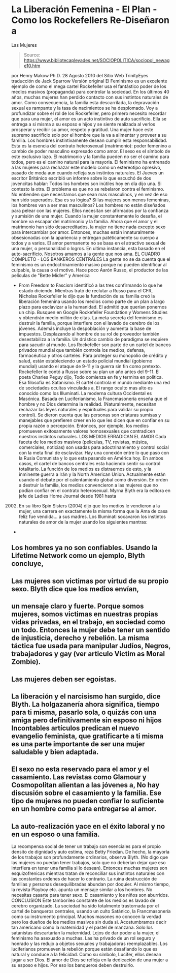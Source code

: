 # La Liberación Femenina - El Plan - Como los Rockefellers Re-Diseñaron a 
Las Mujeres

> Source: https://www.bibliotecapleyades.net/SOCIOPOLITICA/sociopol_newage10.htm

por Henry Makow Ph.D.
28 Agosto 2010
del Sitio Web
TrinityEyes
traducción de Jack Sparrow
Versión original
El Feminismo es un excelente ejemplo de como el
mega cartel Rockefeller usa el fantástico poder de los medios masivos
(propaganda) para controlar la sociedad.
En los últimos 40 años, muchas mujeres han perdido contacto con sus
instintos naturales de amor. Como consecuencia, la familia esta descarrilada,
la depravación sexual es rampante y la tasa de nacimientos se ha desplomado.
Voy a profundizar sobre el rol de
los Rockefeller, pero primero necesito
recordar que para una mujer, el amor es un acto instintivo de auto
sacrificio.
Ella se entrega a si misma a su esposo e hijos y se siente realizada al
verlos prosperar y recibir su amor, respeto y gratitud.
Una mujer hace este supremo sacrificio solo por el hombre que la va a
alimentar y proveer a su familia. Los hombres instintivamente desean cumplir
esta responsabilidad. Esta es la esencia del contrato heterosexual (matrimonio):
poder femenino a cambio de poder masculino expresado como amor.
El sexo es el símbolo de este exclusivo lazo. El matrimonio y la familia
pueden no ser el camino para todos, pero es el camino natural para la
mayoria.
El feminismo ha entrenado a las mujeres para rechazar este modelo como un
estereotipo opresivo, pasado de moda aun cuando refleja sus instintos
naturales.
El Jueves un escritor Británico escribió un informe sobre lo que escuchó de
dos jovencitas hablar:
Todos los hombres son inútiles hoy en día dijo una. Si contesto la otra.
El problema es que no se rebelaron contra el feminismo. No entienden que
necesitamos que sean mas masculinos, y en vez de eso han sido superados.
Esa es su lógica? Si las mujeres son menos femeninas, los hombres van a ser
mas masculinos?
Los hombres no están diseñados para pelear con las mujeres.
Ellos necesitan ser afirmados por la confianza y sumisión de una mujer.
Cuando la mujer constantemente lo desafía, el hombre va escapar del
matrimonio y la familia.
Ahora que el amor y el matrimonio han sido desacreditados, la mujer no
tiene nada excepto sexo para intercambiar por amor. Entonces, muchas están
innaturalmente obsesionadas con la apariencia y entregan patéticamente su
cuerpo a todos y a varios.
El amor permanente no se basa en el atractivo sexual de una mujer, o
personalidad o logros. En ultima instancia, esta basado en el auto-sacrificio.
Nosotros amamos a la gente que nos ama.
EL CUADRO COMPLETO - LOS BANKEROS CENTRALES
La gente no se da cuenta que el feminismo es un endoctrinamiento masivo porque
no pueden identificar al culpable, la causa o el motivo.
Hace poco Aarón Russo, el productor de las películas de "Bette Midler" y
America
- From Freedom to Fascism identificó a las tres
confirmando lo que
he estado diciendo.
Mientras trató de reclutar a Russo para el CFR, Nicholas Rockefeller le dijo
que la fundación de su familia creó la liberación femenina usando los medios
como parte de un plan a largo plazo para esclavizar a la humanidad. El
admitió
que querían ponernos un chip. Busquen en Google Rockefeller
Foundation y Womens Studies y obtendrán medio millón de citas.
La meta secreta del feminismo es destruir la familia, porque interfiere con
el lavado de cerebro de los jóvenes. Además incluye la despoblación y
aumenta la base de impuestos. Desplazando al hombre de su rol de proveedor
también desestabiliza a la familia.
Un drástico cambio de paradigma se requiere para sacudir al mundo.
Los Rockefeller son parte de un cartel de bancos privados mundial que
también
controla
los medios, defensa,
farmacéutica y otros carteles. Para proteger
su monopolio de crédito y salud, están estableciendo un estado policial
mundial (gobierno mundial) usando el ataque de 9-11 y la guerra sin fin
como pretexto.
Rockefeller le contó a Russo sobre su plan un año antes del
9-11.
El poeta Charles Peguy dijo,
Todo comienza en fe y termina en política.
Esa filosofía es Satanismo.
El cartel controla el mundo mediante una red de
sociedades ocultas vinculadas a,
El rango oculto mas
alto es conocido como
los Illuminati.
La moderna cultura Occidental es Masónica. Basada en Luciferianismo, la
Francmasonería enseña que el hombre y no Dios determina la realidad. (Naturalmente,
necesitan rechazar las leyes naturales y espirituales para validar su propio
control).
Se dieron cuenta que las personas son criaturas sumisas y manejables que
prefieren creer en lo que les dicen que en confiar en su propia razón o
percepción.
Entonces, por ejemplo, los medios promueven exitosamente valores
homosexuales que contradicen nuestros instintos naturales.
LOS MEDIOS ERRADICAN EL AMOR
Cada faceta de los medios masivos (películas, TV, revistas, música,
comerciales, noticias) son usadas para adoctrinamiento y control social con
la meta final de esclavizar. Hay una conexión entre lo que paso con la Rusia
Comunista y lo que esta pasando en América hoy.
En ambos casos, el cartel de
bancos centrales esta haciendo sentir su control totalitario.
La función de los medios es distraernos de esto, y la inminente guerra a
Irán y la
North American Union. Actualmente están usando el debate por el
calentamiento global como diversión.
En orden a destruir la familia, los medios convencieron a las mujeres que no
podían confiar en el contrato heterosexual.
Myrna Blyth era la editora en jefe de
Ladies Home Journal desde 1981 hasta
2002. En su libro Spin Sisters (2004) dijo que los medios le vendieron a
la mujer,
una carrera en exactamente la misma forma que la Ama de casa feliz
fue vendida... a sus madres.
Los Illuminati socavaron los instintos naturales de amor de la mujer usando
los siguientes mantras:
-
Los hombres ya no son confiables. Usando la Lifetime Network como un
ejemplo, Blyth concluye,
-
Las mujeres son victimas por virtud de su propio sexo. Blyth dice que los
medios envían,
-
un mensaje claro y fuerte. Porque somos mujeres, somos
victimas en nuestras propias vidas privadas, en el trabajo, en sociedad como
un todo.
Entonces la mujer debe tener un sentido de injusticia, derecho y
rebelión. La misma táctica fue usada para manipular Judíos, Negros,
trabajadores y gay (ver articulo Victim as Moral Zombie).
-
Las mujeres deben ser egoístas.
-
La
liberación y el narcisismo han
surgido, dice Blyth. La holgazanería ahora significa, tiempo para ti misma,
pasarlo sola, o quizás con una amiga pero definitivamente sin esposo ni
hijos
Incontables artículos predican el nuevo evangelio feminista, que
gratificarte a ti misma es una parte importante de ser una mujer saludable y
bien adaptada.
-
El sexo no esta reservado para el amor y el casamiento. Las revistas como
Glamour y Cosmopolitan alientan a las jóvenes a,
No hay
discusión sobre el casamiento y la familia. Ese tipo de mujeres no pueden
confiar lo suficiente en un hombre como para entregarse al amor.
-
La auto-realización yace en el éxito laboral y no en un esposo o una
familia.
-
La recompensa social de tener un trabajo son esenciales para el
propio densito de dignidad y auto estima, reza Betty Friedan. De hecho, la
mayoría de los trabajos son profundamente ordinarios, observa Blyth.
(No
digo que las mujeres no puedan tener trabajos, solo que no deberían dejar
que eso interfiera en tener una familia si lo desean).
Entonces muchas mujeres son esquizofrenicas mientras tratan de reconciliar
sus instintos naturales con las constantes ordenes de hacer lo contrario. La
ruina destrucción de familias y personas desequilibradas abundan por
doquier.
Al mismo tiempo, la
revista Playboy etc. apunta un mensaje similar a los
hombres. No necesitas casarte para tener sexo.
El casamiento y los niños son
aburridos.
CONCLUSIÓN
Este tamborileo constante de los medios es lavado de cerebro organizado.
La
sociedad ha sido totalmente trastornada por el cartel de banqueros centrales,
usando un culto Satánico, la Francmasonería como su instrumento principal.
Muchos masones no conocen la verdad pero los dueños de los medios masivos
sin duda si.
Acostumbramos decir tan americano como la maternidad y el pastel de manzana.
Solo los satanistas
descartarían la maternidad. Lejos de dar poder a la mujer,
el feminismo ha asexuado a muchas. Las ha privado de un rol seguro y honrado
y las redujo a objetos sexuales y trabajadoras reemplazables.
Los luciferianos promueven la rebelión porque están desafiando lo que es
natural y conduce a la felicidad. Como su símbolo, Lucifer, ellos desean
jugar a ser Dios.
El amor de Dios se refleja en la dedicación de una mujer a su esposo e hijos.
Por eso los banqueros deben destruirlo.
